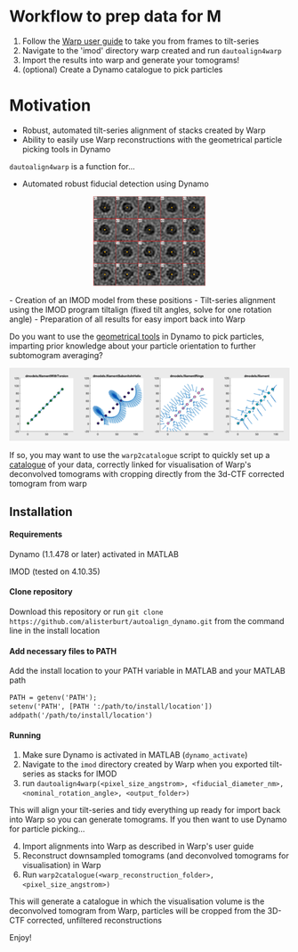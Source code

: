 # Workflow to prep data for M
1. Follow the  <a href="http://www.warpem.com/warp/?page_id=378">Warp user guide</a> to take you from frames to tilt-series
2. Navigate to the 'imod' directory warp created and run 
`dautoalign4warp`
3. Import the results into warp and generate your tomograms!
4. (optional) Create a Dynamo catalogue to pick particles

# Motivation
- Robust, automated tilt-series alignment of stacks created by Warp
- Ability to easily use Warp reconstructions with the geometrical particle picking tools in Dynamo

`dautoalign4warp` is a function for...
- Automated robust fiducial detection using Dynamo
 <p align="center">    
     <img src="dynamo_markers.png"
          alt="Automatically detected fiducial markers"
          width=40%
          height=40%
          />
</p>
- Creation of an IMOD model from these positions
- Tilt-series alignment using the IMOD program tiltalign (fixed tilt angles, solve for one rotation angle)
- Preparation of all results for easy import back into Warp


Do you want to use the <a href="https://wiki.dynamo.biozentrum.unibas.ch/w/index.php/Model">geometrical tools</a> in Dynamo to pick particles, imparting prior knowledge about your particle orientation to further subtomogram averaging?

 <p align="center">    
     <img src="filaments.png"
          alt="Filament models with different geometries"
          />
</p>

If so, you may want to use the `warp2catalogue` script to quickly set up a <a href="https://wiki.dynamo.biozentrum.unibas.ch/w/index.php/Catalogue">catalogue</a> of your data, correctly linked for visualisation of Warp's deconvolved tomograms with cropping directly from the 3d-CTF corrected tomogram from warp


## Installation
#### Requirements
Dynamo (1.1.478 or later) activated in MATLAB

IMOD (tested on 4.10.35)

#### Clone repository
Download this repository or run
`git clone https://github.com/alisterburt/autoalign_dynamo.git` from the command line in the install location

#### Add necessary files to PATH
Add the install location to your PATH variable in MATLAB and your MATLAB path
```
PATH = getenv('PATH');
setenv('PATH', [PATH ':/path/to/install/location'])
addpath('/path/to/install/location')
```

#### Running
1. Make sure Dynamo is activated in MATLAB (`dynamo_activate`)
2. Navigate to the `imod` directory created by Warp when you exported tilt-series as stacks for IMOD
3. run `dautoalign4warp(<pixel_size_angstrom>, <fiducial_diameter_nm>, <nominal_rotation_angle>, <output_folder>)`

This will align your tilt-series and tidy everything up ready for import back into Warp so you can generate tomograms.
If you then want to use Dynamo for particle picking...

4. Import alignments into Warp as described in Warp's user guide
5. Reconstruct downsampled tomograms (and deconvolved tomograms for visualisation) in Warp
6. Run `warp2catalogue(<warp_reconstruction_folder>, <pixel_size_angstrom>)`

This will generate a catalogue in which the visualisation volume is the deconvolved tomogram from Warp, particles will be cropped from the 3D-CTF corrected, unfiltered reconstructions

Enjoy!
